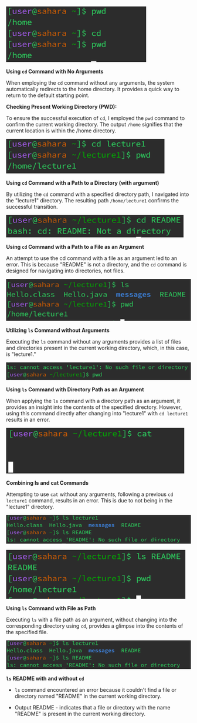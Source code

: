 
![Image](cdnoarguments.png)

**Using `cd` Command with No Arguments**

When employing the `cd` command without any arguments, the system automatically redirects to the home directory. It provides a quick way to return to the default starting point.

**Checking Present Working Directory (PWD):**

To ensure the successful execution of `cd`, I employed the `pwd` command to confirm the current working directory. The output `/home` signifies that the current location is within the /home directory.

![Image](cdwithargument.png)

**Using `cd` Command with a Path to a Directory (with argument)**

By utilizing the `cd` command with a specified directory path, I navigated into the "lecture1" directory. The resulting path `/home/lecture1` confirms the successful transition.

![Image](cdfileargument.png)

**Using `cd` Command with a Path to a File as an Argument**

An attempt to use the cd command with a file as an argument led to an error. This is because "README" is not a directory, and the `cd` command is designed for navigating into directories, not files.

![Image](lsnoargument.png)

**Utilizing `ls` Command without Arguments**

Executing the `ls` command without any arguments provides a list of files and directories present in the current working directory, which, in this case, is "lecture1."

![Image](lsdirectoryaspath.png)

**Using `ls` Command with Directory Path as an Argument**

When applying the `ls` command with a directory path as an argument, it provides an insight into the contents of the specified directory. However, using this command directly after changing into "lecture1" with `cd lecture1` results in an error.



![Image](catnoargument.png)

**Combining ls and cat Commands**

Attempting to use `cat` without any arguments, following a previous `cd lecture1` command, results in an error. This is due to not being in the "lecture1" directory.

![Image](LSWITHOUTCD.png)


![Image](lsproperfileaspath.png)

**Using `ls` Command with File as Path**

Executing `ls` with a file path as an argument, without changing into the corresponding directory using `cd`, provides a glimpse into the contents of the specified file.


![Image](LSWITHOUTCD.png)

**`ls` README with and without `cd`**

- `ls` command encountered an error because it couldn't find a file or directory named "README" in the current working directory.

- Output README - indicates that a file or directory with the name "README" is present in the current working directory.




  








